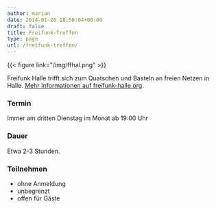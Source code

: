 ```yaml
---
author: marian
date: 2014-01-20 18:50:04+00:00
draft: false
title: Freifunk-Treffen
type: page
url: /freifunk-treffen/
---
```



{{< figure link="/img/ffhal.png" >}}

Freifunk Halle trifft sich zum Quatschen und Basteln an freien Netzen in Halle. [Mehr Informationen auf freifunk-halle.org](https://freifunk-halle.org/).

### Termin

Immer am dritten Dienstag im Monat ab 19:00 Uhr

### Dauer

Etwa 2-3 Stunden.

### Teilnehmen

* ohne Anmeldung
* unbegrenzt
* offen für Gäste
